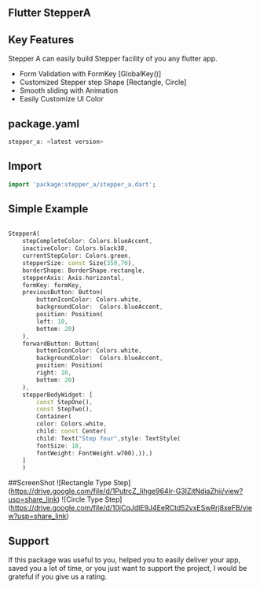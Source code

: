 <!--
This README describes the package. If you publish this package to pub.dev,
this README's contents appear on the landing page for your package.

For information about how to write a good package README, see the guide for
[writing package pages](https://dart.dev/guides/libraries/writing-package-pages).

For general information about developing packages, see the Dart guide for
[creating packages](https://dart.dev/guides/libraries/create-library-packages)
and the Flutter guide for
[developing packages and plugins](https://flutter.dev/developing-packages).
-->


##                                   Flutter StepperA

## Key Features

Stepper A can easily build Stepper facility of you any flutter app. 
- Form Validation with FormKey [GlobalKey<FormState>()]
- Customized Stepper step Shape [Rectangle, Circle]
- Smooth sliding with Animation
- Easily Customize UI Color


## package.yaml
```dart
stepper_a: <latest version>
```

## Import
```dart
import 'package:stepper_a/stepper_a.dart';
```
## Simple Example


```dart

StepperA(
    stepCompleteColor: Colors.blueAccent,
    inactiveColor: Colors.black38,
    currentStepColor: Colors.green,
    stepperSize: const Size(350,70),
    borderShape: BorderShape.rectangle,
    stepperAxis: Axis.horizontal,
    formKey: formKey,
    previousButton: Button(
        buttonIconColor: Colors.white,
        backgroundColor:  Colors.blueAccent,
        position: Position(
        left: 10,
        bottom: 20)
    ),
    forwardButton: Button(
        buttonIconColor: Colors.white,
        backgroundColor:  Colors.blueAccent,
        position: Position(
        right: 10,
        bottom: 20)
    ),
    stepperBodyWidget: [
        const StepOne(),
        const StepTwo(),
        Container(
        color: Colors.white,
        child: const Center(
        child: Text("Step four",style: TextStyle(
        fontSize: 18,
        fontWeight: FontWeight.w700),)),)
    ]
    )

```

##ScreenShot
![Rectangle Type Step] (https://drive.google.com/file/d/1PutrcZ_Iihge964lr-G3IZitNdiaZhii/view?usp=share_link)
![Circle Type Step] (https://drive.google.com/file/d/10jCqJdlE9J4EeRCtd52vxESwRrj8xeFB/view?usp=share_link)

## Support
If this package was useful to you, helped you to easily deliver your app, saved you a lot of time, or you just want to
support the project, I would be grateful if you give us a rating.
